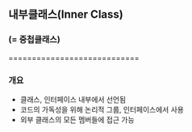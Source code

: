 ## 내부클래스(Inner Class)
### (= 중첩클래스)
============================
### 개요
* 클래스, 인터페이스 내부에서 선언됨
* 코드의 가독성을 위해 논리적 그룹, 인터페이스에서 사용
* 외부 클래스의 모든 멤버들에 접근 가능